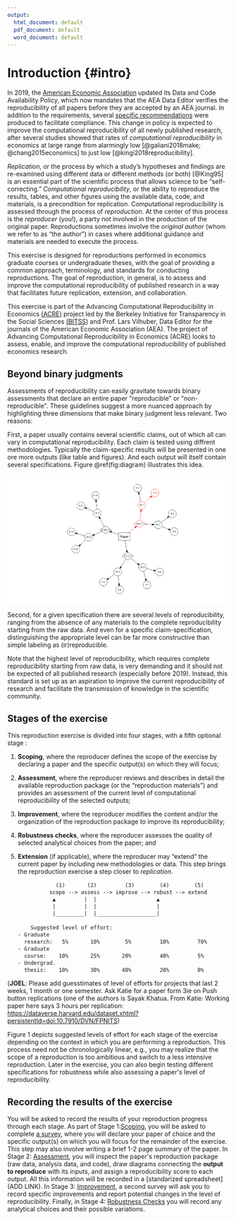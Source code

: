 ```yaml
---
output:
  html_document: default
  pdf_document: default
  word_document: default
---
```



# Introduction {#intro}

In 2019, the [American Economic Association](https://www.aeaweb.org/journals/policies/data-code/) updated its Data and Code Availability Policy, which now mandates that the AEA Data Editor verifies the reproducibility of all papers before they are accepted by an AEA journal. In addition to the requirements, several [specific recommendations](https://aeadataeditor.github.io/aea-de-guidance/) were produced to facilitate compliance. This change in policy is expected to improve the computational reproducibility of all newly published research, after several studies showed that rates of *computational reproducibility* in economics at large range from alarmingly low [@galiani2018make; @chang2015economics] to just low [@kingi2018reproducibility].

*Replication*, or the process by which a study’s hypotheses and findings are re-examined using different data or different methods (or both) [@King95] is an essential part of the scientific process that allows science to be “self-correcting.” *Computational reproducibility*, or the ability to reproduce the results, tables, and other figures using the available data, code, and materials, is a precondition for replication. Computational reproducibility is assessed through the process of *reproduction*. At the center of this process is the *reproducer* (you!), a party not involved in the production of the original paper. Reproductions sometimes involve the *original author* (whom we refer to as “the author”) in cases where additional guidance and materials are needed to execute the process.

This exercise is designed for reproductions performed in economics graduate courses or undergraduate theses, with the goal of providing a common approach, terminology, and standards for conducting reproductions. The goal of reproduction, in general, is to assess and improve the computational reproducibility of published research in a way that facilitates future replication, extension, and collaboration.

This exercise is part of the Advancing Computational Reproducibility in Economics [(ACRE)](https://www.bitss.org/ecosystem/acre/) project led by the Berkeley Initiative for Transparency in the Social Sciences [(BITSS)](bitss.org) and Prof. Lars Vilhuber, Data Editor for the journals of the American Economic Association (AEA). The project of Advancing Computational Reproducibility in Economics (ACRE) looks to assess, enable, and improve the computational reproducibility of published economics research.

## Beyond binary judgments

Assessments of reproducibility can easily gravitate towards binary assessments that declare an entire paper "reproducible" or "non-reproducible". These guidelines suggest a more nuanced approach by highlighting three dimensions that make binary judgment less relevant. 
Two reasons:

First, a paper usually contains several scientific claims, out of which all can vary in computational reproducibility. Each claim is tested using diffrent methodologies. Typically the claim-specific results will be presented in one ore more outputs (like table and figures). And each output will itself contain several specifications. Figure \@ref(fig:diagram) illustrates this idea. 

![(\#fig:diagram)One paper has multiple components to reproduce](01-intro_files/figure-docx/diagram-1.png)

Second, for a given specification there are several levels of reproducibility, ranging from the absence of any materials to the complete reproducibility starting from the raw data. And even for a specific claim-specification, distinguishing the appropriate level can be far more constructive than simple labeling as (ir)reproducible.

Note that the highest level of reproducibility, which requires complete reproducibility starting from  raw data, is very demanding and it should not be expected of all published research (especially before 2019). Instead, this standard is set up as an aspiration to improve the current reproducibility of research and facilitate the transmission of knowledge in the scientific community.


## Stages of the exercise

This reproduction exercise is divided into four stages, with a fifth optional stage :   

1. **Scoping**, where the reproducer defines the scope of the exercise by declaring a paper and the specific output(s) on which they will focus;  
2.	**Assessment**, where the reproducer reviews and describes in detail the available reproduction package (or the “reproduction materials”) and provides an assessment of the current level of computational reproducibility of the selected outputs;  
3.	**Improvement**, where the reproducer modifies the content and/or the organization of the reproduction package to improve its reproducibility;  
4.	**Robustness checks**, where the reproducer assesses the quality of selected analytical choices from the paper; and  
5.	**Extension** (if applicable), where the reproducer may “extend” the current paper by including new methodologies or data. This step brings the reproduction exercise a step closer to *replication*.


                    (1)       (2)         (3)        (4)        (5)
                  scope --> assess --> improve --> robust --> extend
                   ▲         |  |                   ▲
                   |         |  |                   |
                   |_________|  |___________________|

            Suggested level of effort:
        - Graduate
          research:   5%       10%        5%         10%         70%
        - Graduate
          course:    10%       25%       20%         40%         5%
        - Undergrad.
          thesis:    10%       30%       40%         20%         0%

(**JOEL**: Please add guesstimates of level of efforts for projects that last 2 weeks, 1 month or one semester. Ask Katie for a paper form 3ie on Push button replications (one of the authors is Sayak Khatua. From Katie: Working paper here says 3 hours per replication: https://dataverse.harvard.edu/dataset.xhtml?persistentId=doi:10.7910/DVN/FPNITS)

Figure 1 depicts suggested levels of effort for each stage of the exercise depending on the context in which you are performing a reproduction. This process need not be chronologically linear, e.g., you may realize that the scope of a reproduction is too ambitious and switch to a less intensive reproduction. Later in the exercise, you can also begin testing different specifications for robustness while also assessing a paper's level of reproducibility.

## Recording the results of the exercise

You will be asked to record the results of your reproduction progress through each stage. As part of Stage 1:[Scoping](#scoping), you will be asked to complete [a survey](https://berkeley.qualtrics.com/jfe/form/SV_8hLHNI6LGSYchEN), where you will declare your paper of choice and the specific output(s) on which you will focus for the remainder of the exercise. This step may also involve writing a brief 1-2 page summary of the paper. In Stage 2: [Assessment](#assessment), you will inspect the paper's reproduction package (raw data, analysis data, and code), draw diagrams connecting the **output to reproduce** with its inputs, and assign a reproducibility score to each output. All this information will be recorded in a [standarized spreadsheet](ADD LINK). In Stage 3: [Improvement]((#improvements)), a second survey will ask you to record specific improvements and report potential changes in the level of reproducibility. Finally, in Stage 4: [Robustness Checks](#robust) you will record any analytical choices and their possible variations.

